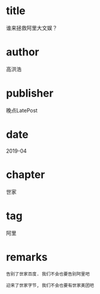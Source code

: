 # title
谁来拯救阿里大文娱？

# author
高洪浩

# publisher
晚点LatePost

# date
2019-04

# chapter
世家

# tag
阿里

# remarks
`告别了世家百度. 我们不会也要告别阿里吧`

`迎来了世家字节, 我们不会也要有世家美团吧`

